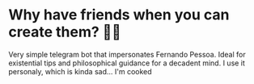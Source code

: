 # Why have friends when you can create them? 🥸🤖
Very simple telegram bot that impersonates Fernando Pessoa.
Ideal for existential tips and philosophical guidance for a decadent mind.
I use it personaly, which is kinda sad... I'm cooked
